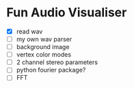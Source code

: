 # Fun Audio Visualiser

- [x] read wav
- [ ] my own wav parser
- [ ] background image
- [ ] vertex color modes
- [ ] 2 channel stereo parameters
- [ ] python fourier package?
- [ ] FFT